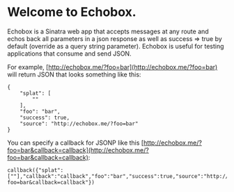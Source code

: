 Welcome to Echobox.
===================

Echobox is a Sinatra web app that accepts messages at any route and echos back all parameters in a json response as well as success => true by default (override as a query string parameter).  Echobox is useful for testing applications that consume and send JSON.

For example, [http://echobox.me/?foo=bar](http://echobox.me/?foo=bar) will return JSON that looks something like this:


	{
		"splat": [
			""
		],
		"foo": "bar",
		"success": true,
		"source": "http://echobox.me/?foo=bar" 
	}    


You can specify a callback for JSONP like this [http://echobox.me/?foo=bar&callback=callback](http://echobox.me/?foo=bar&callback=callback):


	callback({"splat":[""],"callback":"callback","foo":"bar","success":true,"source":"http://echobox.me/?foo=bar&callback=callback"})
